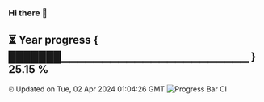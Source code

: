 ### Hi there 👋
⏳ Year progress { ███████▁▁▁▁▁▁▁▁▁▁▁▁▁▁▁▁▁▁▁▁▁▁▁ } 25.15 %
---
⏰ Updated on Tue, 02 Apr 2024 01:04:26 GMT
![Progress Bar CI](https://github.com/liununu/liununu/workflows/Progress%20Bar%20CI/badge.svg)

